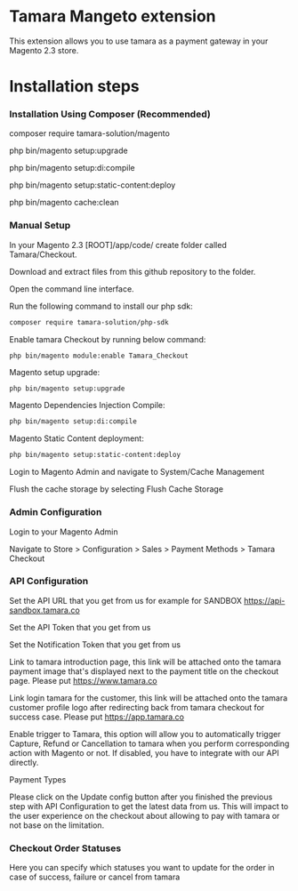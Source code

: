 # Tamara Mangeto extension

This extension allows you to use tamara as a payment gateway in your Magento 2.3 store.

# Installation steps

### Installation Using Composer (Recommended)

composer require tamara-solution/magento

php bin/magento setup:upgrade

php bin/magento setup:di:compile

php bin/magento setup:static-content:deploy

php bin/magento cache:clean

### Manual Setup
In your Magento 2.3 [ROOT]/app/code/ create folder called Tamara/Checkout.

Download and extract files from this github repository to the folder.

Open the command line interface.

Run the following command to install our php sdk:

```bash
composer require tamara-solution/php-sdk
```

Enable tamara Checkout by running below command: 

```php bin/magento module:enable Tamara_Checkout```

Magento setup upgrade: 

```bash
php bin/magento setup:upgrade
```

Magento Dependencies Injection Compile: 

```bash
php bin/magento setup:di:compile
```

Magento Static Content deployment: 

```bash
php bin/magento setup:static-content:deploy
```
Login to Magento Admin and navigate to System/Cache Management

Flush the cache storage by selecting Flush Cache Storage

### Admin Configuration
Login to your Magento Admin

Navigate to Store > Configuration > Sales > Payment Methods > Tamara Checkout

### API Configuration
Set the API URL that you get from us for example for SANDBOX https://api-sandbox.tamara.co

Set the API Token that you get from us

Set the Notification Token that you get from us

Link to tamara introduction page, this link will be attached onto the tamara payment image that's displayed next to the payment title on the checkout page. Please put https://www.tamara.co

Link login tamara for the customer, this link will be attached onto the tamara customer profile logo after redirecting back from tamara checkout for success case. Please put https://app.tamara.co

Enable trigger to Tamara, this option will allow you to automatically trigger Capture, Refund or Cancellation to tamara when you perform corresponding action with Magento or not. If disabled, you have to integrate with our API directly.

Payment Types

Please click on the Update config button after you finished the previous step with API Configuration to get the latest data from us. This will impact to the user experience on the checkout about allowing to pay with tamara or not base on the limitation.

### Checkout Order Statuses

Here you can specify which statuses you want to update for the order in case of success, failure or cancel from tamara